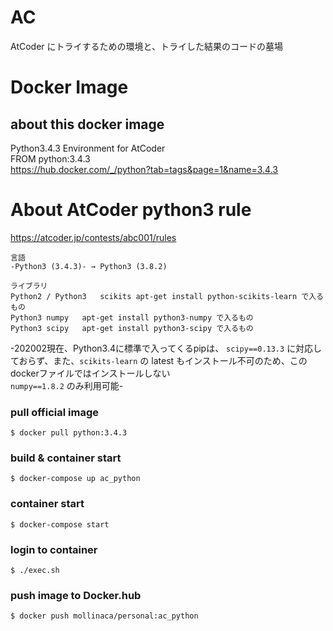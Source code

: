 
# AC

AtCoder にトライするための環境と、トライした結果のコードの墓場

# Docker Image

## about this docker image

Python3.4.3 Environment  for AtCoder  
FROM python:3.4.3  
https://hub.docker.com/_/python?tab=tags&page=1&name=3.4.3


# About AtCoder python3 rule

https://atcoder.jp/contests/abc001/rules
```
言語
-Python3 (3.4.3)- → Python3 (3.8.2)

ライブラリ
Python2 / Python3	scikits	apt-get install python-scikits-learn で入るもの
Python3	numpy	apt-get install python3-numpy で入るもの
Python3	scipy	apt-get install python3-scipy で入るもの
```

-202002現在、Python3.4に標準で入ってくるpipは、 `scipy==0.13.3` に対応しておらず、また、`scikits-learn` の latest もインストール不可のため、このdockerファイルではインストールしない  
`numpy==1.8.2` のみ利用可能-  


### pull official image

```
$ docker pull python:3.4.3
```

### build & container start

```
$ docker-compose up ac_python
```


### container start

```
$ docker-compose start
```

### login to container

```
$ ./exec.sh
```

### push image to Docker.hub

```
$ docker push mollinaca/personal:ac_python
```
